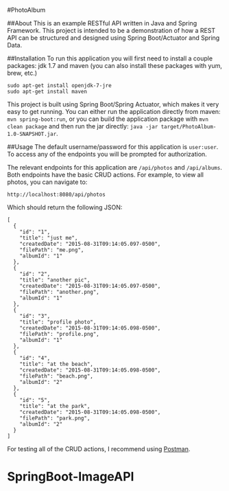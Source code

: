 #PhotoAlbum

##About
This is an example RESTful API written in Java and Spring Framework. This project is intended to be a demonstration of how a REST API can be structured and designed using Spring Boot/Actuator and Spring Data.

##Installation
To run this application you will first need to install a couple packages: jdk 1.7 and maven (you can also install these packages with yum, brew, etc.)

```
sudo apt-get install openjdk-7-jre
sudo apt-get install maven
```

This project is built using Spring Boot/Spring Actuator, which makes it very easy to get running. You can either run the application directly from maven: `mvn spring-boot:run`, or you can build the application package with `mvn clean package` and then run the jar directly: `java -jar target/PhotoAlbum-1.0-SNAPSHOT.jar`.

##Usage
The default username/password for this application is `user:user`. To access any of the endpoints you will be prompted for authorization.

The relevant endpoints for this application are `/api/photos` and `/api/albums`. Both endpoints have the basic CRUD actions. For example, to view all photos, you can navigate to:

```
http://localhost:8080/api/photos
```

Which should return the following JSON:

```
[
  {
    "id": "1",
    "title": "just me",
    "createdDate": "2015-08-31T09:14:05.097-0500",
    "filePath": "me.png",
    "albumId": "1"
  },
  {
    "id": "2",
    "title": "another pic",
    "createdDate": "2015-08-31T09:14:05.097-0500",
    "filePath": "another.png",
    "albumId": "1"
  },
  {
    "id": "3",
    "title": "profile photo",
    "createdDate": "2015-08-31T09:14:05.098-0500",
    "filePath": "profile.png",
    "albumId": "1"
  },
  {
    "id": "4",
    "title": "at the beach",
    "createdDate": "2015-08-31T09:14:05.098-0500",
    "filePath": "beach.png",
    "albumId": "2"
  },
  {
    "id": "5",
    "title": "at the park",
    "createdDate": "2015-08-31T09:14:05.098-0500",
    "filePath": "park.png",
    "albumId": "2"
  }
]
```

For testing all of the CRUD actions, I recommend using [Postman](www.getpostman.com).
# SpringBoot-ImageAPI
